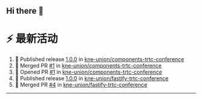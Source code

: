 ## Hi there 👋

<!--

**Here are some ideas to get you started:**

🙋‍♀️ A short introduction - what is your organization all about?
🌈 Contribution guidelines - how can the community get involved?
👩‍💻 Useful resources - where can the community find your docs? Is there anything else the community should know?
🍿 Fun facts - what does your team eat for breakfast?
🧙 Remember, you can do mighty things with the power of [Markdown](https://docs.github.com/github/writing-on-github/getting-started-with-writing-and-formatting-on-github/basic-writing-and-formatting-syntax)
-->


# ⚡ 最新活动

<!--START_SECTION:activity-->
1. 🚀 Published release [1.0.0](https://github.com/kne-union/components-trtc-conference/releases/tag/1.0.0) in [kne-union/components-trtc-conference](https://github.com/kne-union/components-trtc-conference)
2. 🎉 Merged PR [#1](https://github.com/kne-union/components-trtc-conference/pull/1) in [kne-union/components-trtc-conference](https://github.com/kne-union/components-trtc-conference)
3. 💪 Opened PR [#1](https://github.com/kne-union/components-trtc-conference/pull/1) in [kne-union/components-trtc-conference](https://github.com/kne-union/components-trtc-conference)
4. 🚀 Published release [1.0.0](https://github.com/kne-union/fastify-trtc-conference/releases/tag/1.0.0) in [kne-union/fastify-trtc-conference](https://github.com/kne-union/fastify-trtc-conference)
5. 🎉 Merged PR [#4](https://github.com/kne-union/fastify-trtc-conference/pull/4) in [kne-union/fastify-trtc-conference](https://github.com/kne-union/fastify-trtc-conference)
<!--END_SECTION:activity-->

---
